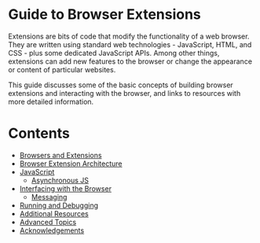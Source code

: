 # Guide to Browser Extensions

Extensions are bits of code that modify the functionality of a web browser. They are written using standard web technologies - JavaScript, HTML, and CSS - plus some dedicated JavaScript APIs. Among other things, extensions can add new features to the browser or change the appearance or content of particular websites.

This guide discusses some of the basic concepts of building browser extensions and interacting with the browser, and links to resources with more detailed information.

# Contents

* [Browsers and Extensions](browsers-and-extensions.md)
* [Browser Extension Architecture](extension-architecture.md)
* [JavaScript](javascript.md)
  * [Asynchronous JS](async-js.md)
* [Interfacing with the Browser](interfacing-with-the-browser.md)
  * [Messaging](messaging.md)
* [Running and Debugging](running-debugging.md)
* [Additional Resources](resources.md)
* [Advanced Topics](advanced_topics/README.md)
* [Acknowledgements](acknowledgements.md)
